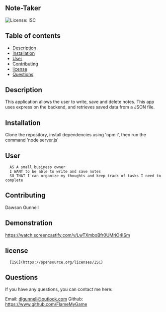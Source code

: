 ## Note-Taker

![License: ISC](https://img.shields.io/badge/License-ISC-blueviolet.svg)    

## Table of contents
- [Description](#description)
- [Installation](#installation)
- [User](#user)
- [Contributing](#contributing)
- [license](#license)
- [Questions](#questions)

## Description
This application allows the user to write, save and delete notes. This app uses express on the backend, and retrieves saved data from a JSON file.

## Installation
Clone the repository, install dependencies using 'npm i', then run the command 'node server.js'

## User
      AS A small business owner
      I WANT to be able to write and save notes
      SO THAT I can organize my thoughts and keep track of tasks I need to complete

## Contributing
Dawson Gunnell

## Demonstration
https://watch.screencastify.com/v/LwTXmboBfr0UMriO4ISm

## license 
      
      [ISC](https://opensource.org/licenses/ISC)

## Questions
If you have any questions, you can contact me here:

Email: dlgunnell@outlook.com
Github: https://www.github.com/FlameMyGame




    